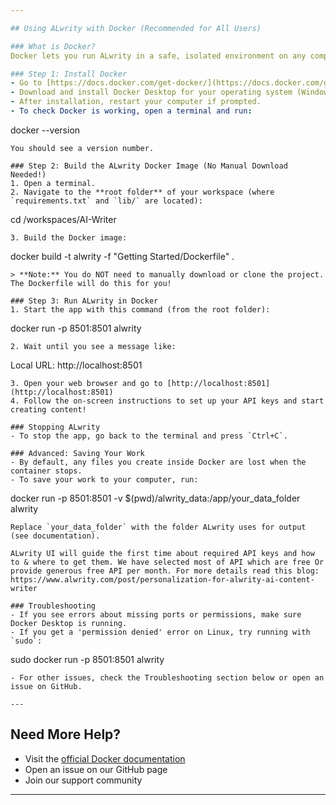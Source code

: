 ```yaml
---

## Using ALwrity with Docker (Recommended for All Users)

### What is Docker?
Docker lets you run ALwrity in a safe, isolated environment on any computer (Windows, Mac, Linux) without worrying about Python or system setup. Think of it as a "ready-to-go" box for the app.

### Step 1: Install Docker
- Go to [https://docs.docker.com/get-docker/](https://docs.docker.com/get-docker/)
- Download and install Docker Desktop for your operating system (Windows/Mac) or follow the Linux instructions.
- After installation, restart your computer if prompted.
- To check Docker is working, open a terminal and run:
  ```
  docker --version
  ```
  You should see a version number.

### Step 2: Build the ALwrity Docker Image (No Manual Download Needed!)
1. Open a terminal.
2. Navigate to the **root folder** of your workspace (where `requirements.txt` and `lib/` are located):
   ```
   cd /workspaces/AI-Writer
   ```
3. Build the Docker image:
   ```
   docker build -t alwrity -f "Getting Started/Dockerfile" .
   ```
   > **Note:** You do NOT need to manually download or clone the project. The Dockerfile will do this for you!

### Step 3: Run ALwrity in Docker
1. Start the app with this command (from the root folder):
   ```
   docker run -p 8501:8501 alwrity
   ```
2. Wait until you see a message like:
   ```
   Local URL: http://localhost:8501
   ```
3. Open your web browser and go to [http://localhost:8501](http://localhost:8501)
4. Follow the on-screen instructions to set up your API keys and start creating content!

### Stopping ALwrity
- To stop the app, go back to the terminal and press `Ctrl+C`.

### Advanced: Saving Your Work
- By default, any files you create inside Docker are lost when the container stops.
- To save your work to your computer, run:
  ```
  docker run -p 8501:8501 -v $(pwd)/alwrity_data:/app/your_data_folder alwrity
  ```
  Replace `your_data_folder` with the folder ALwrity uses for output (see documentation).

ALwrity UI will guide the first time about required API keys and how to & where to get them. We have selected most of API which are free Or provide generous free API per month. For more details read this blog: https://www.alwrity.com/post/personalization-for-alwrity-ai-content-writer

### Troubleshooting
- If you see errors about missing ports or permissions, make sure Docker Desktop is running.
- If you get a 'permission denied' error on Linux, try running with `sudo`:
  ```
  sudo docker run -p 8501:8501 alwrity
  ```
- For other issues, check the Troubleshooting section below or open an issue on GitHub.

---
```


## Need More Help?
- Visit the [official Docker documentation](https://docs.docker.com/get-started/)
- Open an issue on our GitHub page
- Join our support community

---